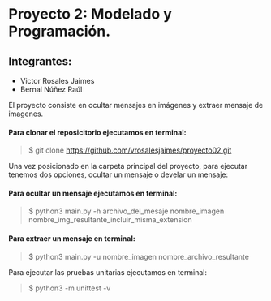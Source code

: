 #  Proyecto 2: Modelado y Programación.

## Integrantes:

- Victor Rosales Jaimes
- Bernal Núñez Raúl

El proyecto consiste en ocultar mensajes en imágenes y extraer mensaje de imagenes.

#### Para clonar el reposicitorio ejecutamos en terminal:
> $ git clone https://github.com/vrosalesjaimes/proyecto02.git

Una vez posicionado en la carpeta principal del proyecto, para ejecutar tenemos dos opciones, ocultar un mensaje o develar un mensaje:

#### Para ocultar un mensaje ejecutamos en terminal:
> $ python3   main.py   -h   archivo_del_mesaje   nombre_imagen   nombre_img_resultante_incluir_misma_extension

#### Para extraer un mensaje en terminal:
> $ python3   main.py   -u   nombre_imagen   nombre_archivo_resultante

Para ejecutar las pruebas unitarias ejecutamos en terminal:
> $ python3 -m unittest -v
